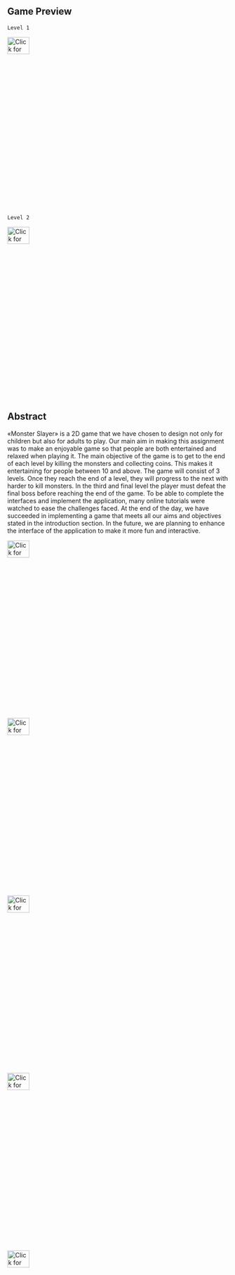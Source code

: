## Game Preview
```
Level 1
```
<a href="https://drive.google.com/uc?export=view&id=1KalOjkbgnXov-c6RB6gApp21I585alDD"><img src="https://drive.google.com/uc?export=view&id=1KalOjkbgnXov-c6RB6gApp21I585alDD" style="width: 50px; max-width: 10%; height: 10%" title="Click for the larger version." /></a>
```
Level 2
```
<a href="https://drive.google.com/uc?export=view&id=18aPX4ImEhBTCvXuOa_s_z-T54PvqCMIq"><img src="https://drive.google.com/uc?export=view&id=18aPX4ImEhBTCvXuOa_s_z-T54PvqCMIq" style="width: 50px; max-width: 10%; height: 10%" title="Click for the larger version." /></a>

## Abstract

«Monster Slayer» is a 2D game that we have chosen to design not only for children but also for adults
to play. Our main aim in making this assignment was to make an enjoyable game so that people are
both entertained and relaxed when playing it. The main objective of the game is to get to the end of
each level by killing the monsters and collecting coins. This makes it entertaining for people between
10 and above. The game will consist of 3 levels. Once they reach the end of a level, they will progress
to the next with harder to kill monsters. In the third and final level the player must defeat the final
boss before reaching the end of the game. To be able to complete the interfaces and implement the
application, many online tutorials were watched to ease the challenges faced. At the end of the
day, we have succeeded in implementing a game that meets all our aims and objectives stated in
the introduction section. In the future, we are planning to enhance the interface of the application
to make it more fun and interactive.

<a href="https://drive.google.com/uc?export=view&id=1uAJ1dCwkLS7RCXoBIX-isZjvAw-4Zdk7"><img src="https://drive.google.com/uc?export=view&id=1uAJ1dCwkLS7RCXoBIX-isZjvAw-4Zdk7" style="width: 50px; max-width: 10%; height: 10%" title="Click for the larger version." /></a>

<a href="https://drive.google.com/uc?export=view&id=18Dz31pUYJyUL9Y5cbh1AoPu1olvRTLbn"><img src="https://drive.google.com/uc?export=view&id=18Dz31pUYJyUL9Y5cbh1AoPu1olvRTLbn" style="width: 50px; max-width: 10%; height: 10%" title="Click for the larger version." /></a>

<a href="https://drive.google.com/uc?export=view&id=1QZQnR6T9FaMv54Ns8KOoFzBeJKnIdi6S"><img src="https://drive.google.com/uc?export=view&id=1QZQnR6T9FaMv54Ns8KOoFzBeJKnIdi6S" style="width: 50px; max-width: 10%; height: 10%" title="Click for the larger version." /></a>

<a href="https://drive.google.com/uc?export=view&id=1H0lkXdPMc7LTFezAP1a-YlZHCbNqwWZJ"><img src="https://drive.google.com/uc?export=view&id=1H0lkXdPMc7LTFezAP1a-YlZHCbNqwWZJ" style="width: 50px; max-width: 10%; height: 10%" title="Click for the larger version." /></a>

<a href="https://drive.google.com/uc?export=view&id=1qVGZIJtHrJGbO3L4VwqLbXHHNiiXZI0t"><img src="https://drive.google.com/uc?export=view&id=1qVGZIJtHrJGbO3L4VwqLbXHHNiiXZI0t" style="width: 50px; max-width: 10%; height: 10%" title="Click for the larger version." /></a>
